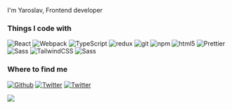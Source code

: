 <p>I'm Yaroslav, Frontend developer

<h3>Things I code with</h3>
<p><img alt="React" src="https://img.shields.io/badge/-React-45b8d8?style=flat-square&logo=react&logoColor=white" />
<img alt="Webpack" src="https://img.shields.io/badge/-Webpack-8DD6F9?style=flat-square&logo=webpack&logoColor=white" />
<img alt="TypeScript" src="https://img.shields.io/badge/-TypeScript-007ACC?style=flat-square&logo=typescript&logoColor=white" />
<img alt="redux" src="https://img.shields.io/badge/-Redux-764ABC?style=flat-square&logo=redux&logoColor=white" />
<img alt="git" src="https://img.shields.io/badge/-Git-F05032?style=flat-square&logo=git&logoColor=white" />
<img alt="npm" src="https://img.shields.io/badge/-NPM-CB3837?style=flat-square&logo=npm&logoColor=white" />
<img alt="html5" src="https://img.shields.io/badge/-HTML5-E34F26?style=flat-square&logo=html5&logoColor=white" />
<img alt="Prettier" src="https://img.shields.io/badge/-Prettier-F7B93E?style=flat-square&logo=prettier&logoColor=white" />
<img alt="Sass" src="https://img.shields.io/badge/-Sass-CC6699?style=flat-square&logo=sass&logoColor=white" />
<img alt="TailwindCSS" src="https://img.shields.io/badge/tailwindcss-%2338B2AC.svg?style=flat-square&logo=tailwind-css&logoColor=white" />
<img alt="Sass" src="https://img.shields.io/badge/ESLint-4B3263?style=flat-square&logo=eslint&logoColor=white" />

<h3>Where to find me</h3>
<p>
 <a href="https://github.com/exprecc1" target="_blank"><img alt="Github" src="https://img.shields.io/badge/GitHub-%2312100E.svg?&style=flat-square&logo=Github&logoColor=white" /></a> <a href="mailto:misterayrik@gmail.com" target="_blank"><img alt="Twitter" src="https://img.shields.io/badge/Gmail-D14836?style=flat-square&logo=gmail&logoColor=white" /></a> <a href="https://t.me/exprecc1" target="_blank"><img alt="Twitter" src="https://img.shields.io/badge/Telegram-2CA5E0?style=flat-square&logo=telegram&logoColor=white" /></a>
</p>




[![](https://visitcount.itsvg.in/api?id=exprecc1&label=Profile%20Views&color=0&icon=0&pretty=false)](https://visitcount.itsvg.in)

<!-- Proudly created with GPRM ( https://gprm.itsvg.in ) -->
